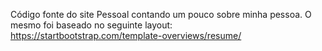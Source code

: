 Código fonte do site Pessoal contando um pouco sobre minha pessoa. 
O mesmo foi baseado no seguinte layout: https://startbootstrap.com/template-overviews/resume/
